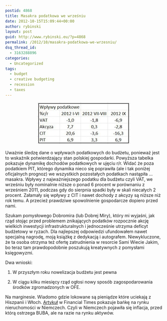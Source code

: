 ```yaml
---
postid: 4868
title: Masakra podatkowa we wrześniu
date: 2012-10-15T15:09:44+00:00
author: rybinski
layout: post
guid: http://www.rybinski.eu/?p=4868
permalink: /2012/10/masakra-podatkowa-we-wrzesniu/
dsq_thread_id:
  - 3163288896
categories:
  - Uncategorized
tags:
  - budget
  - creative budgeting
  - recession
  - taxes
---
```

<p style="text-align: center;">
  <a href="/uploads/2012/10/Podatki_wrzesien_2012.jpg"><img class="size-medium wp-image-4869 aligncenter" title="Podatki_wrzesien_2012" src="/uploads/2012/10/Podatki_wrzesien_2012-300x136.jpg" alt="" width="300" height="136" /></a>
</p>

Uważnie śledzę dane o wpływach podatkowych do budżetu, ponieważ jest to wskaźnik potwierdzający stan polskiej gospodarki. Powyższa tabelka pokazuje dynamikę dochodów podatkowych w ujęciu r/r. Widać że poza podatkiem PIT, którego dynamika nieco się poprawiła (ale i tak poniżej oficjalnych prognoz) we wszystkich pozostałych podatkach nastąpiła … masakra. Wpływy z najważniejszego podatku dla budżetu czyli VAT, we wrześniu były nominalnie niższe o ponad 6 procent w porównaniu z wrześniem 2011, podczas gdy do sierpnia spadki były w skali niecałych 2 procent. Załamały się wpływy z CIT i nawet dochody z akcyzy są niższe niż rok temu. A przecież prawdziwe spowolnienie gospodarcze dopiero przed nami.

Szukam pomysłowego Dobromira (lub Dobrej Miry), który mi wyjaśni, jak rząd stojąc przed problemem znikających podatków rozpocznie akcję wielkich inwestycji infrastrukturalnych i jednocześnie utrzyma deficyt budżetowy w ryzach. Dla najlepszej odpowiedzi ufundowałem nawet specjalną nagrodę, moją książkę z dedykacją i autografem. Niewykluczone, że ta osoba otrzyma też ofertę zatrudnienia w resorcie Sami Wiecie Jakim, bo teraz tam prawdopodobnie poszukują kreatywnych z pomysłami księgowyzmi.

Dwa wnioski:
  
1. W przyszłym roku nowelizacja budżetu jest pewna
  
2. W ciągu kilku miesięcy rząd ogłosi nowy sposób zagospodarowania środków zgromadzonych w OFE.

Na marginesie. Wiadomo gdzie lokowane są pieniądze które uciekają z Hiszpanii i Włoch. [Artykuł](http://www.ft.com/intl/cms/s/0/b7c85160-144e-11e2-8ef2-00144feabdc0.html#axzz29Mqvrntm) w Financial Times pokazuje bańkę na rynku nieruchomości w Niemczech. Czyli w Niemczech pojawiła się inflacja, przed którą ostrzega BUBA, ale na razie na rynku aktywów.

